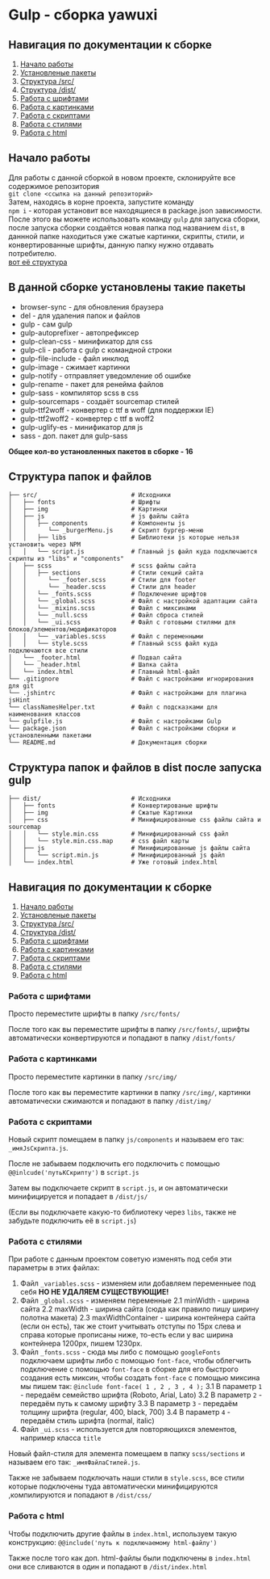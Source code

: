# Gulp - сборка yawuxi

## Навигация по документации к сборке
1. [Начало работы](#Начало-работы)
2. [Установленые пакеты](#В-данной-сборке-установлены-такие-пакеты)
3. [Структура /src/](#Структура-папок-и-файлов)
4. [Структура /dist/](#Структура-папок-и-файлов-в-dist-после-запуска-gulp)
6. [Работа с шрифтами](#Работа-с-шрифтами)
7. [Работа с картинками](#Работа-с-картинками)
5. [Работа с скриптами](#Работа-с-скриптами)
8. [Работа с стилями](#работа-с-стилями)
9. [Работа с html](#Работа-с-html)

## Начало работы

Для работы с данной сборкой в новом проекте, склонируйте все содержимое репозитория<br>
`git clone <ссылка на данный репозиторий>`<br>
Затем, находясь в корне проекта, запустите команду <br>`npm i` - которая установит все находящиеся в package.json зависимости.<br>
После этого вы можете использовать команду `gulp` для запуска сборки, после запуска сборки создаётся новая папка под названием `dist`, в даннной папке находиться уже сжатые картинки, скрипты, стили, и конвертированные шрифты, данную папку нужно отдавать потребителю.<br> [вот её структура](#Структура-папок-и-файлов-в-dist-после-запуска-gulp)

## В данной сборке установлены такие пакеты

* browser-sync - для обновления браузера
* del - для удаления папок и файлов
* gulp - сам gulp
* gulp-autoprefixer - автопрефиксер
* gulp-clean-css - минификатор для css
* gulp-cli - работа с gulp с командной строки
* gulp-file-include - файл инклюд
* gulp-image - сжимает картинки
* gulp-notify - отправляет уведомление об ошибке
* gulp-rename - пакет для ренейма файлов
* gulp-sass - компилятор scss в css
* gulp-sourcemaps - создаёт sourcemap стилей
* gulp-ttf2woff - конвертер с ttf в woff (для поддержки IE)
* gulp-ttf2woff2 - конвертер с ttf в woff2
* gulp-uglify-es - минификатор для js
* sass - доп. пакет для gulp-sass

__Общее кол-во установленных пакетов в сборке - 16__
<br>

## Структура папок и файлов

```
├── src/                          # Исходники
│   ├── fonts                     # Шрифты
│   ├── img                       # Картинки
│   ├── js                        # js файлы сайта
│   │   ├── components            # Компоненты js
│   │      └── _burgerMenu.js     # Скрипт бургер-меню
│   │   ├── libs                  # Библиотеки js которые нельзя установить через NPM
│   │   └── script.js             # Главный js файл куда подключаются скрипты из "libs" и "components"
│   ├── scss                      # scss файлы сайта
│   │   ├── sections              # Стили секций сайта
│   │      └── _footer.scss       # Стили для footer
│   │      └── _header.scss       # Стили для header
│   │   └── _fonts.scss           # Подключение шрифтов
│   │   └── _global.scss          # Файл с настройкой адаптации сайта
│   │   └── _mixins.scss          # Файл с миксинами
│   │   └── _null.scss            # Файл сброса стилей
│   │   └── _ui.scss              # Файл с готовыми стилями для блоков/элементов/модификаторов
│   │   └── _variables.scss       # Файл с переменными
│   │   └── style.scss            # Главный scss файл куда подключаются все стили
│   └── _footer.html              # Подвал сайта
│   └── _header.html              # Шапка сайта
│   └── index.html                # Главный html-файл
└── .gitignore                    # Файл с настройками игнорирования для git
└── .jshintrc                     # Файл с настройками для плагина jsHint
└── classNamesHelper.txt          # Файл с подсказками для наименования классов
└── gulpfile.js                   # Файл с настройками Gulp
└── package.json                  # Файл с настройками сборки и установленными пакетами
└── README.md                     # Документация сборки
```
## Структура папок и файлов в dist после запуска gulp
```
├── dist/                         # Исходники
│   ├── fonts                     # Конвертированые шрифты
│   ├── img                       # Сжатые Картинки
│   ├── css                       # Минифицированные css файлы сайта и sourcemap
│   │   └── style.min.css         # Минифицированный css файл
│   │   └── style.min.css.map     # css файл карты
│   ├── js                        # Минифицированные js файлы сайта
│   │   └── script.min.js         # Минифицированный js файл
│   └── index.html                # Уже готовый index.html
```
## Навигация по документации к сборке
1. [Начало работы](#Начало-работы)
2. [Установленые пакеты](#В-данной-сборке-установлены-такие-пакеты)
3. [Структура /src/](#Структура-папок-и-файлов)
4. [Структура /dist/](#Структура-папок-и-файлов-в-dist-после-запуска-gulp)
6. [Работа с шрифтами](#Работа-с-шрифтами)
7. [Работа с картинками](#Работа-с-картинками)
5. [Работа с скриптами](#Работа-с-скриптами)
8. [Работа с стилями](#работа-с-стилями)
9. [Работа с html](#Работа-с-html)

### Работа с шрифтами
Просто переместите шрифты в папку `/src/fonts/`

После того как вы переместите шрифты в папку `/src/fonts/`, шрифты автоматически конвертируются и попадают в папку `/dist/fonts/`

### Работа с картинками
Просто переместите картинки в папку `/src/img/`

После того как вы переместите картинки в папку `/src/img/`, картинки автоматически сжимаются и попадают в папку `/dist/img/`

### Работа с скриптами
Новый скрипт помещаем в папку `js/components` и называем его так: `_имяJsСкрипта.js`.

После не забываем подключить его подключить с помощью `@@inlcude('путьКСкрипту')` в `script.js`

Затем вы подключаете скрипт в `script.js`, и он автоматически минифицируется и попадает в `/dist/js/`

(Если вы подключаете какую-то библиотеку через `libs`, также не забудьте подключить её в `script.js`)

### Работа с стилями
При работе с данным проектом советую изменять под себя эти параметры в этих файлах:
1. Файл `_variables.scss` - изменяем или добавляем переменныее под себя 
__НО НЕ УДАЛЯЕМ СУЩЕСТВУЮЩИЕ!__
2. Файл `_global.scss` - изменяем переменные
   2.1 minWidth - ширина сайта
   2.2 maxWidth - ширина сайта (сюда как правило пишу ширину полотна макета)
   2.3 maxWidthContainer - ширина контейнера сайта (если он есть), так же стоит учитывать отступы по 15px слева и справа которые прописаны ниже, то-есть если у вас ширина контейнера 1200px, пишем 1230px.
3. Файл `_fonts.scss` - сюда мы либо с помощью `googleFonts` подключаем шрифты либо с помощью `font-face`, чтобы облегчить подключение с помощью `font-face` в сборке для его быстрого создания есть миксин, чтобы создать `font-face` с помощью миксина мы пишем так:
`@include font-face( 1 , 2 , 3 , 4 );`
   3.1 В параметр `1` - передаём семейство шрифта (Roboto, Arial, Lato)
	3.2 В параметр `2` - передаём путь к самому шрифту
	3.3 В параметр `3` - передаём толщину шрифта (regular, 400, black, 700)
	3.4 В параметр `4` - передаём стиль шрифта (normal, italic)
4. Файл `_ui.scss` - используется для повторяющихся элементов, например класса `title`

Новый файл-стиля для элемента помещаем в папку `scss/sections` и называем его так: `_имяФайлаСтилей.js`.

Также не забываем подключать наши стили в `style.scss`, все стили которые подключены туда автоматически минифицируются ,компилируются и попадают в `/dist/css/`

### Работа с html
Чтобы подключить другие файлы в `index.html`, используем такую конструкцию:
`@@include('путь к подключаемому html-файлу')`

Также после того как доп. html-файлы были подключены в `index.html` они все сливаются в один и попадают в `/dist/index.html`